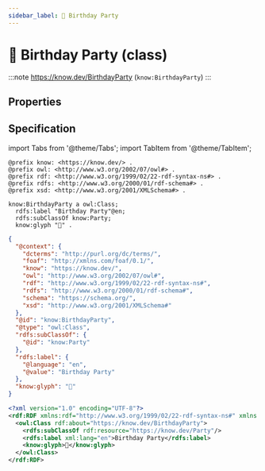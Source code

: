 ```yaml
---
sidebar_label: 🎉 Birthday Party
---
```


# 🎉 Birthday Party (class)

:::note
https://know.dev/BirthdayParty
(`know:BirthdayParty`)
:::

## Properties

## Specification

import Tabs from '@theme/Tabs';
import TabItem from '@theme/TabItem';

<Tabs>
<TabItem value="turtle" label="Turtle">

```turtle
@prefix know: <https://know.dev/> .
@prefix owl: <http://www.w3.org/2002/07/owl#> .
@prefix rdf: <http://www.w3.org/1999/02/22-rdf-syntax-ns#> .
@prefix rdfs: <http://www.w3.org/2000/01/rdf-schema#> .
@prefix xsd: <http://www.w3.org/2001/XMLSchema#> .

know:BirthdayParty a owl:Class;
  rdfs:label "Birthday Party"@en;
  rdfs:subClassOf know:Party;
  know:glyph "🎉" .

```

</TabItem>
<TabItem value="jsonld" label="JSON-LD">

```json
{
  "@context": {
    "dcterms": "http://purl.org/dc/terms/",
    "foaf": "http://xmlns.com/foaf/0.1/",
    "know": "https://know.dev/",
    "owl": "http://www.w3.org/2002/07/owl#",
    "rdf": "http://www.w3.org/1999/02/22-rdf-syntax-ns#",
    "rdfs": "http://www.w3.org/2000/01/rdf-schema#",
    "schema": "https://schema.org/",
    "xsd": "http://www.w3.org/2001/XMLSchema#"
  },
  "@id": "know:BirthdayParty",
  "@type": "owl:Class",
  "rdfs:subClassOf": {
    "@id": "know:Party"
  },
  "rdfs:label": {
    "@language": "en",
    "@value": "Birthday Party"
  },
  "know:glyph": "🎉"
}
```

</TabItem>
<TabItem value="rdfxml" label="RDF/XML">

```xml
<?xml version="1.0" encoding="UTF-8"?>
<rdf:RDF xmlns:rdf="http://www.w3.org/1999/02/22-rdf-syntax-ns#" xmlns:know="https://know.dev/" xmlns:owl="http://www.w3.org/2002/07/owl#" xmlns:rdfs="http://www.w3.org/2000/01/rdf-schema#">
  <owl:Class rdf:about="https://know.dev/BirthdayParty">
    <rdfs:subClassOf rdf:resource="https://know.dev/Party"/>
    <rdfs:label xml:lang="en">Birthday Party</rdfs:label>
    <know:glyph>🎉</know:glyph>
  </owl:Class>
</rdf:RDF>

```

</TabItem>
</Tabs>

[`BirthdayParty`]: /BirthdayParty
